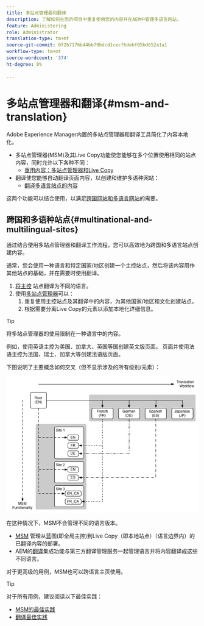 ```yaml
---
title: 多站点管理器和翻译
description: 了解如何在您的项目中重复使用您的内容并在AEM中管理多语言网站。
feature: Administering
role: Administrator
translation-type: tm+mt
source-git-commit: 0f2b7176b44bb79bdcd1cecf6debf05bd652a1a1
workflow-type: tm+mt
source-wordcount: '374'
ht-degree: 0%

---
```



# 多站点管理器和翻译{#msm-and-translation}

Adobe Experience Manager内置的多站点管理器和翻译工具简化了内容本地化。

* 多站点管理器(MSM)及其Live Copy功能使您能够在多个位置使用相同的站点内容，同时允许以下各种不同：
   * [重用内容：多站点管理器和Live Copy](msm/overview.md)
* 翻译使您能够自动翻译页面内容，以创建和维护多语种网站：
   * [翻译多语言站点的内容](translation/overview.md)

这两个功能可以结合使用，以满足[跨国网站和多语言网站](#multinational-and-multilingual-sites)的需要。

## 跨国和多语种站点{#multinational-and-multilingual-sites}

通过结合使用多站点管理器和翻译工作流程，您可以高效地为跨国和多语言站点创建内容。

通常，您会使用一种语言和特定国家/地区创建一个主控站点，然后将该内容用作其他站点的基础，并在需要时使用翻译。

1. [将主控](translation/overview.md) 站点翻译为不同的语言。
1. 使用[多站点管理器](msm/overview.md)可以：
   1. 重复使用主控站点及其翻译中的内容，为其他国家/地区和文化创建站点。
   1. 根据需要分离Live Copy的元素以添加本地化详细信息。

>[!TIP]
>
>将多站点管理器的使用限制在一种语言中的内容。
>
>例如，使用英语主控为美国、加拿大、英国等国创建英文版页面。 页面并使用法语主控为法国、瑞士、加拿大等创建法语版页面。

下图说明了主要概念如何交叉（但不显示涉及的所有级别/元素）：

![本地化概述](assets/localization-overview.png)

在这种情况下，MSM不会管理不同的语言版本。

* [MSM](msm/overview.md) 管理从蓝图(即全局主控)到Live Copy（即本地站点）（语言边界内）的已翻译内容的部署。
* AEM的[翻译](translation/overview.md)集成功能与第三方翻译管理服务一起管理语言并将内容翻译成这些不同语言。

对于更高级的用例，MSM也可以跨语言主页使用。

>[!TIP]
>
>对于所有用例，建议阅读以下最佳实践：
>
>* [MSM的最佳实践](msm/best-practices.md)
>* [翻译最佳实践](translation/best-practices.md)

